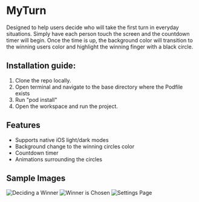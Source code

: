 # MyTurn

Designed to help users decide who will take the first turn in everyday situations. Simply have each person touch the screen and the countdown timer will begin. Once the time is up, the background color will transition to the winning users color and highlight the winning finger with a black circle. 

## Installation guide:
1. Clone the repo locally.
2. Open terminal and navigate to the base directory where the Podfile exists
3. Run "pod install"
4. Open the workspace and run the project.

## Features
* Supports native iOS light/dark modes
* Background change to the winning circles color
* Countdown timer
* Animations surrounding the circles

## Sample Images
![Deciding a Winner](https://user-images.githubusercontent.com/13975676/71921309-74c42880-313d-11ea-8e79-eaea26bc3565.png)
![Winner is Chosen](https://user-images.githubusercontent.com/13975676/71921386-9e7d4f80-313d-11ea-9f8f-c023e5662fc1.png)
![Settings Page](https://user-images.githubusercontent.com/13975676/71921396-a210d680-313d-11ea-83fc-a66f5c16ab60.png)
